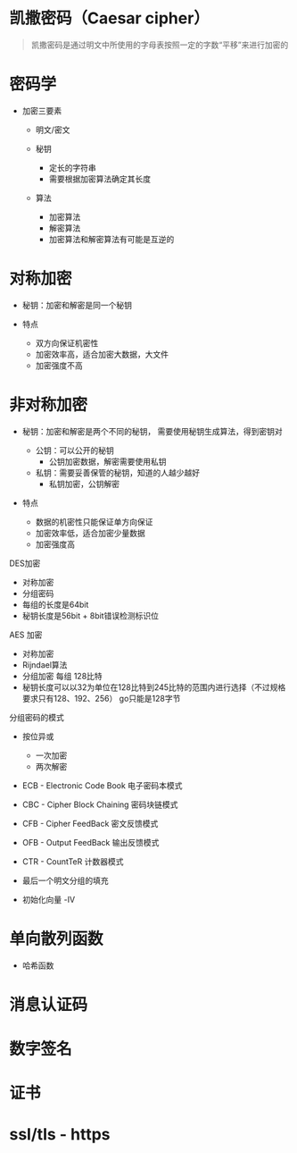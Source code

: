 # 凯撒密码（Caesar cipher）
> 凯撒密码是通过明文中所使用的字母表按照一定的字数“平移”来进行加密的

# 密码学

- 加密三要素
    - 明文/密文
    - 秘钥
        - 定长的字符串
        - 需要根据加密算法确定其长度
        
    - 算法
        - 加密算法
        - 解密算法
        - 加密算法和解密算法有可能是互逆的

# 对称加密

   - 秘钥：加密和解密是同一个秘钥
   - 特点
        
        - 双方向保证机密性
        - 加密效率高，适合加密大数据，大文件
        - 加密强度不高
# 非对称加密 
    
   - 秘钥：加密和解密是两个不同的秘钥， 需要使用秘钥生成算法，得到密钥对
        
        - 公钥：可以公开的秘钥
            - 公钥加密数据，解密需要使用私钥
        - 私钥：需要妥善保管的秘钥，知道的人越少越好
            - 私钥加密，公钥解密
   
   - 特点
    
        - 数据的机密性只能保证单方向保证
        - 加密效率低，适合加密少量数据
        - 加密强度高
    
DES加密
   - 对称加密
   - 分组密码
   - 每组的长度是64bit
   - 秘钥长度是56bit + 8bit错误检测标识位
 
 AES 加密 
   - 对称加密
   - Rijndael算法
   - 分组加密 每组 128比特
   - 秘钥长度可以以32为单位在128比特到245比特的范围内进行选择（不过规格要求只有128、192、256） go只能是128字节
 
 
分组密码的模式

- 按位异或
   - 一次加密
   - 两次解密

- ECB - Electronic Code Book 电子密码本模式
- CBC - Cipher Block Chaining 密码块链模式
- CFB - Cipher FeedBack 密文反馈模式
- OFB - Output FeedBack 输出反馈模式
- CTR - CountTeR 计数器模式
- 最后一个明文分组的填充
- 初始化向量 -IV
 
# 单向散列函数
   
   - 哈希函数

# 消息认证码

# 数字签名
 
# 证书

# ssl/tls - https